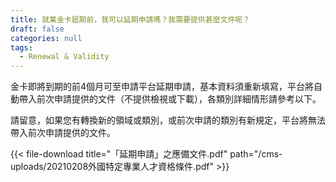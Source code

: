 ```yaml
---
title: 就業金卡屆期前，我可以延期申請嗎？我需要提供甚麼文件呢？
draft: false
categories: null
tags:
  - Renewal & Validity
---
```

金卡即將到期的前4個月可至申請平台延期申請，基本資料須重新填寫，平台將自動帶入前次申請提供的文件（不提供檢視或下載），各類別詳細情形請參考以下。

請留意，如果您有轉換新的領域或類別，或前次申請的類別有新規定，平台將無法帶入前次申請提供的文件。

{{< file-download title="「延期申請」之應備文件.pdf" path="/cms-uploads/20210208外國特定專業人才資格條件.pdf" >}}